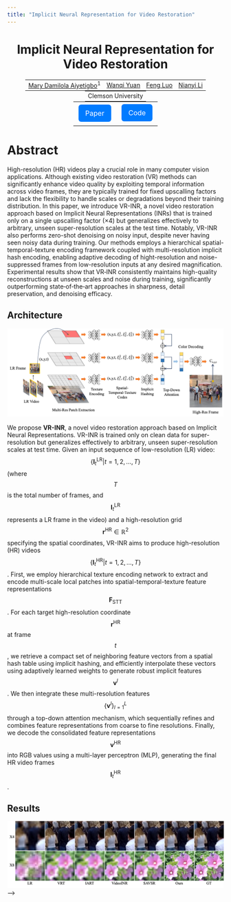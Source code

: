 ```yaml
---
title: "Implicit Neural Representation for Video Restoration"
---
```



<!-- ✅ MathJax injection for LaTeX rendering -->
<script type="text/javascript" async
  src="https://cdn.jsdelivr.net/npm/mathjax@3/es5/tex-mml-chtml.js">
</script>

<!-- ✅ Add in your index.md just after the front matter `---` -->
<link href="https://cdn.jsdelivr.net/npm/bootstrap@5.3.0/dist/css/bootstrap.min.css" rel="stylesheet">
<link href="https://cdn.jsdelivr.net/npm/bootstrap-icons@1.10.3/font/bootstrap-icons.css" rel="stylesheet">


<style>
.link_button {
  display: inline-block;
  padding: 10px 16px;
  margin: 5px;
  font-size: 16px;
  background-color: #007bff;
  color: white;
  border-radius: 6px;
  text-align: center;
  text-decoration: none;
}
.link_button:hover {
  background-color: #0056b3;
}
</style>


<center>

<h1>Implicit Neural Representation for Video Restoration</h1>

<!-- <h1 style="display: block;">Unsupervised Microscopy Video Denoising</h1> -->
<table style="border: none; display: initial;">
<tr style="border: none;">
<td style="border: none;"><a href="https://maryaiyetigbo.github.io/">Mary Damilola Aiyetigbo</a><sup>1</sup></td>
<td style="border: none;"><a href="mailto:wanqiy@clemson.edu">Wanqi Yuan</a></td>
<td style="border: none;"><a href="mailto:luofeng@clemson.edu">Feng Luo</a></td>
<td style="border: none;"><a href="mailto:nianyil@clemson.edu">Nianyi Li</a></td>
</tr>
</table>
<br>
<table style="border: none; display: initial;">
<tr style="border: none;">
<td style="border: none;">Clemson University</td>
<!-- <td style="border: none;"><sup>2</sup>MUSC</td> -->
</tr>
</table>

<br>

<table style="border: none; display: initial;">
<tr style="border: none;">
<td style="border: none;">
<a href="#" style="color: #ffffff">
<div class="link_button">
<i class="bi bi-file-earmark-richtext"></i> Paper
</div>
</a>
</td>
<td style="border: none; display: initial;">
<a href="https://github.com/maryaiyetigbo/VRINR" style="color: #ffffff">
<div class="link_button">
<i class="bi bi-github"></i> Code
</div>
</a>
</td>
</tr>
</table>

</center>


<!-- ## Two Photon Calcium Imaging
 <img src="./assets/highActivityb.gif" width="1000"/> -->

# Abstract

High-resolution (HR) videos play a crucial role in many computer vision applications.  Although existing video restoration (VR) methods can significantly enhance video quality by exploiting temporal information across video frames, they are typically trained for fixed upscalling factors and lack the flexibility to handle scales or degradations beyond their training distribution. In this paper, we introduce VR-INR, a novel video restoration approach based on Implicit Neural Representations (INRs) that is trained only on a single upscalling factor ($\times 4$) but generalizes effectively to arbitrary, unseen super-resolution scales at the test time. Notably, VR-INR also performs zero-shot denoising on noisy input, despite never having seen noisy data during training. Our methods employs a hierarchical spatial-temporal-texture encoding framework coupled with multi-resolution implicit hash encoding, enabling adaptive decoding of hight-resolution and noise-suppressed frames from low-resolution inputs at any desired magnification. Experimental results show that VR‑INR consistently maintains high-quality reconstructions at unseen scales and noise during training, significantly outperforming state‑of‑the‑art approaches in sharpness, detail preservation, and denoising efficacy.


## Architecture
<img src="./assets/pipeline.png" width="1000"/>

We propose **VR-INR**, a novel video restoration approach based on Implicit Neural Representations. VR-INR is trained only on clean data for super-resolution but generalizes effectively to arbitrary, unseen super-resolution scales at test time. Given an input sequence of low-resolution (LR) video: 
$$
\{\mathbf{I}^{\text{LR}}_{t}|t = 1, 2, \ldots, T\}
$$
 (where $$T$$ is the total number of frames, and 
$$
 \mathbf{I}^{\text{LR}}_{t}
$$
  represents a LR frame in the video) and a high-resolution grid 
$$
  \mathbf{r}^{\text{HR}}\in\mathbb{R}^2
$$
 specifying the spatial coordinates, VR-INR aims to produce high-resolution (HR) videos 
$$
\{\mathbf{I}^{\text{HR}}_{t}|t = 1, 2, \ldots, T\}
$$
. First, we employ hierarchical texture encoding network to extract and encode multi-scale local patches into spatial-temporal-texture feature representations $$\mathbf{F}_{\text{STT}}$$. For each target high-resolution coordinate 
$$
\mathbf{r}^{\text{HR}}
$$
 at frame 
$$
 t
$$, we retrieve a compact set of neighboring feature vectors from a spatial hash table using implicit hashing, and efficiently interpolate these vectors using adaptively learned weights to generate robust implicit features 
$$
\mathbf{v}^l
$$
. We then integrate these multi-resolution features $$\{\mathbf{v}^l\}_{l=1}^L$$ through a top-down attention mechanism, which sequentially refines and combines feature representations from coarse to fine resolutions. Finally, we decode the consolidated feature representations $$\mathbf{v}^{\text{HR}}$$ into RGB values using a multi-layer perceptron (MLP), generating the final HR video frames $$\mathbf{I}^{\text{HR}}_{t}$$.

## Results
<!-- Two Photon Calcium Imaging | Fluorescence Microscopy
:-------------------------:|:-------------------------:
<img src="./assets/standard.gif" width="400"/> | <img src="./assets/GOWT1.gif" width="400"/>

 Two Photon Calcium Imaging           |  Fluorescence Microscopy
:-------------------------:|:-------------------------:
![](./assets/standard.gif)  |  ![](./assets/GOWT1.gif) -->

<!-- ## Video SuperResolution -->
 <img src="./assets/suppl_Gopro.png" width="1000"/>

<!-- <table>
 <tr>
  <th align="center"> Two Photon Calcium Imaging </th>
  <th align="center"> Fluorescence Microscopy </th>
 </tr>
 <tr>
  <td align="center"> <img src="./assets/standard.gif" width="500"/> </td>
  <td align="center"> <img src="./assets/GOWT1.gif" width="500"/> </td>
 </tr>
</table> -->




<!-- ## Results on Natural Videos
<table style="border: none;">
 <tr style="border: none;"><th align="left" style="border: none;"> Bobblehead </th></tr>
 <tr style="border: none;"><td align="left" style="border: none;"> <img src="./assets/YTHFR_Gaussian50_bobblehead.gif" width="1000"/> </td></tr>
 <tr style="border: none;"><th align="left" style="border: none;"> Runner </th></tr>
 <tr style="border: none;"><td align="left" style="border: none;"> <img src="./assets/YTHFR_Gaussian50_1Runner.gif" width="1000"/> </td></tr>
</table> -->


 <!-- Bobblehead           |  Runner
:-------------------------:|:-------------------------:
![](./assets/YTHFR_Gaussian50_bobblehead.gif)  |  ![](./assets/YTHFR_Gaussian50_1Runner.gif) --> -->

<!-- ###
![result](./assets/results.png) -->

<!-- **Performance in Denoising Synthetic Noise.** This table presents a comparison of average PSNR/SSIM values of denoised performance on LIVE-YT-HFR datasets on different noise types and intensities. Our method demonstrates superior performance in most cases and remains highly competitive with the supervised methods.